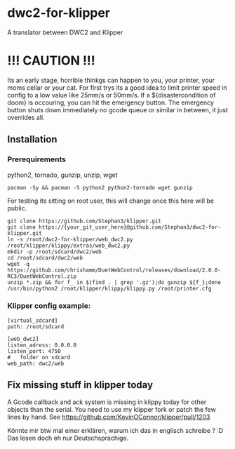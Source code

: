 # dwc2-for-klipper
A translator between DWC2 and Klipper

# !!! CAUTION !!!
Its an early stage, horrible thinkgs can happen to you, your printer, your moms cellar or your cat.
For first trys its a good idea to limit printer speed in config to a low value like 25mm/s or 50mm/s.
If a ${disastercondition of doom} is occouring, you can hit the emergency button. The emergency button shuts
down immediately no gcode queue or similar in between, it just overrides all.

## Installation

### Prerequirements
python2, tornado, gunzip, unzip, wget
```
pacman -Sy && pacman -S python2 python2-tornado wget gunzip
```

For testing its sitting on root user, this will change once this here will be public.
```
git clone https://github.com/Stephan3/klipper.git
git clone https://{your_git_user_here}@github.com/Stephan3/dwc2-for-klipper.git
ln -s /root/dwc2-for-klipper/web_dwc2.py /root/klipper/klippy/extras/web_dwc2.py
mkdir -p /root/sdcard/dwc2/web 
cd /root/sdcard/dwc2/web 
wget -q  https://github.com/chrishamm/DuetWebControl/releases/download/2.0.0-RC3/DuetWebControl.zip
unzip *.zip && for f_ in $(find . | grep '.gz');do gunzip ${f_};done
/usr/bin/python2 /root/klipper/klippy/klippy.py /root/printer.cfg
```

### Klipper config example:
```
[virtual_sdcard]
path: /root/sdcard

[web_dwc2]
listen_adress: 0.0.0.0
listen_port: 4750
#	folder on sdcard
web_path: dwc2/web
```

## Fix missing stuff in klipper today
A Gcode callback and ack system is missing in klippy today for other objects than the serial. You need to use my klipper fork or patch the few lines by hand.
See https://github.com/KevinOConnor/klipper/pull/1203

Könnte mir btw mal einer erklären, warum ich das in englisch schreibe ? :D
Das lesen doch eh nur Deutschsprachige.
